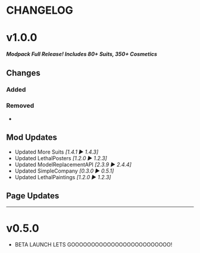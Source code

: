 # CHANGELOG

# v1.0.0
***Modpack Full Release! Includes 80+ Suits, 350+ Cosmetics***
## Changes
### Added
### Removed
- 
## Mod Updates
- Updated More Suits *[1.4.1 ► 1.4.3]*
- Updated LethalPosters *[1.2.0 ► 1.2.3]*
- Updated ModelReplacementAPI *[2.3.9 ► 2.4.4]*
- Updated SimpleCompany *[0.3.0 ► 0.5.1]*
- Updated LethalPaintings *[1.2.0 ► 1.2.3]*

## Page Updates

---
# v0.5.0
- BETA LAUNCH LETS GOOOOOOOOOOOOOOOOOOOOOOOOO!
